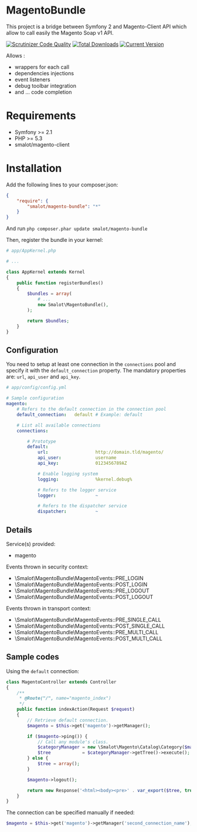 MagentoBundle
=============

This project is a bridge between Symfony 2 and Magento-Client API which allow to call easily the Magento Soap v1 API.

[![Scrutinizer Code Quality](https://scrutinizer-ci.com/g/smalot/magento-bundle/badges/quality-score.png?s=87b024c3507f568829ec4f29fc48df3e831e411b)](https://scrutinizer-ci.com/g/smalot/magento-bundle/)
[![Total Downloads](https://poser.pugx.org/smalot/magento-bundle/downloads.png)](https://packagist.org/packages/smalot/magento-bundle)
[![Current Version](https://poser.pugx.org/smalot/magento-bundle/v/stable.png)](https://packagist.org/packages/smalot/magento-bundle)

Allows :
- wrappers for each call
- dependencies injections
- event listeners
- debug toolbar integration
- and ... code completion

Requirements
============

* Symfony >= 2.1
* PHP >= 5.3
* smalot/magento-client

Installation
============

Add the following lines to your composer.json:

```json
{
    "require": {
        "smalot/magento-bundle": "*"
    }
}
```

And run `php composer.phar update smalot/magento-bundle`

Then, register the bundle in your kernel:

```php
# app/AppKernel.php

# ...

class AppKernel extends Kernel
{
    public function registerBundles()
    {
        $bundles = array(
            # ...
            new Smalot\MagentoBundle(),
        );

        return $bundles;
    }
}
```

Configuration
-------------

You need to setup at least one connection in the `connections` pool and specify it with the `default_connection` property.
The mandatory properties are: `url`, `api_user` and `api_key`.

```yaml
# app/config/config.yml

# Sample configuration
magento:
    # Refers to the default connection in the connection pool
    default_connection:   default # Example: default

    # List all available connections
    connections:

        # Prototype
        default:
            url:                  http://domain.tld/magento/
            api_user:             username
            api_key:              0123456789AZ

            # Enable logging system
            logging:              %kernel.debug%

            # Refers to the logger service
            logger:               ~

            # Refers to the dispatcher service
            dispatcher:           ~
```


Details
-------

Service(s) provided:
- magento

Events thrown in security context:
- \Smalot\MagentoBundle\MagentoEvents::PRE_LOGIN
- \Smalot\MagentoBundle\MagentoEvents::POST_LOGIN
- \Smalot\MagentoBundle\MagentoEvents::PRE_LOGOUT
- \Smalot\MagentoBundle\MagentoEvents::POST_LOGOUT

Events thrown in transport context:
- \Smalot\MagentoBundle\MagentoEvents::PRE_SINGLE_CALL
- \Smalot\MagentoBundle\MagentoEvents::POST_SINGLE_CALL
- \Smalot\MagentoBundle\MagentoEvents::PRE_MULTI_CALL
- \Smalot\MagentoBundle\MagentoEvents::POST_MULTI_CALL

Sample codes
------------

Using the `default` connection:
```php
class MagentoController extends Controller
{
    /**
     * @Route("/", name="magento_index")
     */
    public function indexAction(Request $request)
    {
        // Retrieve default connection.
        $magento = $this->get('magento')->getManager();

        if ($magento->ping()) {
            // Call any module's class.
            $categoryManager = new \Smalot\Magento\Catalog\Category($magento);
            $tree            = $categoryManager->getTree()->execute();
        } else {
            $tree = array();
        }

        $magento->logout();

        return new Response('<html><body><pre>' . var_export($tree, true) . '</pre></body></html>');
    }
}
```

The connection can be specified manually if needed:

```php
$magento = $this->get('magento')->getManager('second_connection_name');
```
